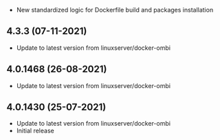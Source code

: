 - New standardized logic for Dockerfile build and packages installation

## 4.3.3 (07-11-2021)
- Update to latest version from linuxserver/docker-ombi

## 4.0.1468 (26-08-2021)
- Update to latest version from linuxserver/docker-ombi

## 4.0.1430 (25-07-2021)
- Update to latest version from linuxserver/docker-ombi
- Initial release
